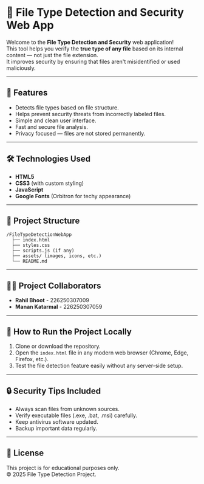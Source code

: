 # 📄 File Type Detection and Security Web App

Welcome to the **File Type Detection and Security** web application!  
This tool helps you verify the **true type of any file** based on its internal content — not just the file extension.  
It improves security by ensuring that files aren't misidentified or used maliciously.

---

## 🚀 Features

- Detects file types based on file structure.
- Helps prevent security threats from incorrectly labeled files.
- Simple and clean user interface.
- Fast and secure file analysis.
- Privacy focused — files are not stored permanently.

---

## 🛠️ Technologies Used

- **HTML5**
- **CSS3** (with custom styling)
- **JavaScript**
- **Google Fonts** (Orbitron for techy appearance)

---

## 💑 Project Structure

```
/FileTypeDetectionWebApp
  ├── index.html
  ├── styles.css
  ├── scripts.js (if any)
  ├── assets/ (images, icons, etc.)
  └── README.md
```

---

## 👨‍💻 Project Collaborators

- **Rahil Bhoot** - 226250307009
- **Manan Katarmal** - 226250307059

---

## 📝 How to Run the Project Locally

1. Clone or download the repository.
2. Open the `index.html` file in any modern web browser (Chrome, Edge, Firefox, etc.).
3. Test the file detection feature easily without any server-side setup.

---

## 🔒 Security Tips Included

- Always scan files from unknown sources.
- Verify executable files (.exe, .bat, .msi) carefully.
- Keep antivirus software updated.
- Backup important data regularly.

---

## 📜 License

This project is for educational purposes only.  
© 2025 File Type Detection Project.